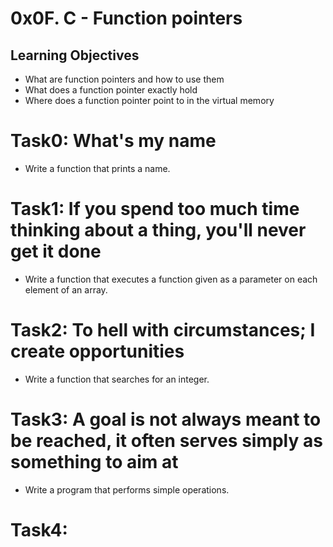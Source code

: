 # 0x0F. C - Function pointers

## Learning Objectives
* What are function pointers and how to use them
* What does a function pointer exactly hold
* Where does a function pointer point to in the virtual memory

# Task0: What's my name
* Write a function that prints a name.

# Task1: If you spend too much time thinking about a thing, you'll never get it done
* Write a function that executes a function given as a parameter on each element of an array.

# Task2: To hell with circumstances; I create opportunities
* Write a function that searches for an integer.

# Task3: A goal is not always meant to be reached, it often serves simply as something to aim at
* Write a program that performs simple operations.

# Task4: 
